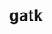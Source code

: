 ---
title: "gatk"
layout: cache
categories: [package, v0.18.1]
meta: {"versions": ["4.2.6.1"], "compilers": ["gcc@=7.3.1"], "oss": ["amzn2"], "platforms": ["linux"], "targets": ["aarch64", "graviton2", "x86_64_v3", "x86_64_v4"], "stacks": ["aws-ahug", "aws-ahug-aarch64", "aws-isc", "aws-isc-aarch64", "root"], "num_specs": 4, "num_specs_by_stack": {"aws-isc-aarch64": 2, "root": 4, "aws-ahug-aarch64": 2, "aws-isc": 2, "aws-ahug": 2}}
spec_details: [{"hash": "ehtg5a4ukzsajgk575m7tn3ktcbhwa7m", "compiler": "gcc@=7.3.1", "versions": ["4.2.6.1"], "os": "amzn2", "platform": "linux", "target": "graviton2", "variants": ["~r"], "stacks": ["aws-isc-aarch64", "root", "aws-ahug-aarch64"], "size": "-", "tarball": "https://binaries.spack.io/releases/v0.18.1/build_cache/linux-amzn2-graviton2/gcc-7.3.1/gatk-4.2.6.1/linux-amzn2-graviton2-gcc-7.3.1-gatk-4.2.6.1-ehtg5a4ukzsajgk575m7tn3ktcbhwa7m.spack"}, {"hash": "ur22akoj2dzmfpbohs4vyj23gkar6vqh", "compiler": "gcc@=7.3.1", "versions": ["4.2.6.1"], "os": "amzn2", "platform": "linux", "target": "aarch64", "variants": ["~r"], "stacks": ["aws-isc-aarch64", "root", "aws-ahug-aarch64"], "size": "-", "tarball": "https://binaries.spack.io/releases/v0.18.1/build_cache/linux-amzn2-aarch64/gcc-7.3.1/gatk-4.2.6.1/linux-amzn2-aarch64-gcc-7.3.1-gatk-4.2.6.1-ur22akoj2dzmfpbohs4vyj23gkar6vqh.spack"}, {"hash": "ywqxgkcdjypsm2dysigzzzr46jnywicu", "compiler": "gcc@=7.3.1", "versions": ["4.2.6.1"], "os": "amzn2", "platform": "linux", "target": "x86_64_v3", "variants": ["~r"], "stacks": ["root", "aws-isc", "aws-ahug"], "size": "-", "tarball": "https://binaries.spack.io/releases/v0.18.1/build_cache/linux-amzn2-x86_64_v3/gcc-7.3.1/gatk-4.2.6.1/linux-amzn2-x86_64_v3-gcc-7.3.1-gatk-4.2.6.1-ywqxgkcdjypsm2dysigzzzr46jnywicu.spack"}, {"hash": "i2zktu4uzs6grg32oll4yuotlw63ewjx", "compiler": "gcc@=7.3.1", "versions": ["4.2.6.1"], "os": "amzn2", "platform": "linux", "target": "x86_64_v4", "variants": ["~r"], "stacks": ["root", "aws-isc", "aws-ahug"], "size": "-", "tarball": "https://binaries.spack.io/releases/v0.18.1/build_cache/linux-amzn2-x86_64_v4/gcc-7.3.1/gatk-4.2.6.1/linux-amzn2-x86_64_v4-gcc-7.3.1-gatk-4.2.6.1-i2zktu4uzs6grg32oll4yuotlw63ewjx.spack"}]
---